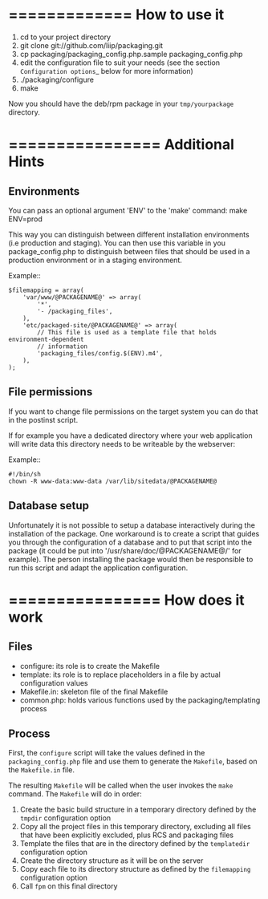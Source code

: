 =============
How to use it
=============

1. cd to your project directory
2. git clone git://github.com/liip/packaging.git
3. cp packaging/packaging_config.php.sample packaging_config.php
4. edit the configuration file to suit your needs (see the section
   `Configuration options`_ below for more information)
5. ./packaging/configure
6. make

Now you should have the deb/rpm package in your `tmp/yourpackage` directory.


================
Additional Hints
================


Environments
------------
You can pass an optional argument 'ENV' to the 'make' command:
make ENV=prod

This way you can distinguish between different installation environments
(i.e production and staging). You can then use this variable in you
package_config.php to distinguish between files that should be used in a
production environment or in a staging environment.

Example::

    $filemapping = array(
        'var/www/@PACKAGENAME@' => array(
            '*',
            '- /packaging_files',
        ),
        'etc/packaged-site/@PACKAGENAME@' => array(
            // This file is used as a template file that holds environment-dependent
            // information
            'packaging_files/config.$(ENV).m4',
        ),
    );


File permissions
----------------
If you want to change file permissions on the target system you can do that in
the postinst script.

If for example you have a dedicated directory where your web application will
write data this directory needs to be writeable by the webserver:

Example::

    #!/bin/sh
    chown -R www-data:www-data /var/lib/sitedata/@PACKAGENAME@


Database setup
--------------
Unfortunately it is not possible to setup a database interactively during the
installation of the package. One workaround is to create a script that guides
you through the configuration of a database and to put that script into the
package (it could be put into '/usr/share/doc/@PACKAGENAME@/' for example).
The person installing the package would then be responsible to run this script
and adapt the application configuration.


================
How does it work
================

Files
-----

* configure: its role is to create the Makefile
* template: its role is to replace placeholders in a file by actual
  configuration values
* Makefile.in: skeleton file of the final Makefile
* common.php: holds various functions used by the packaging/templating process

Process
-------

First, the `configure` script will take the values defined in the
`packaging_config.php` file and use them to generate the `Makefile`, based on the
`Makefile.in` file.

The resulting `Makefile` will be called when the user invokes the `make`
command. The `Makefile` will do in order:

1. Create the basic build structure in a temporary directory defined by the
   `tmpdir` configuration option
2. Copy all the project files in this temporary directory, excluding all files
   that have been explicitly excluded, plus RCS and packaging files
3. Template the files that are in the directory defined by the `templatedir`
   configuration option
4. Create the directory structure as it will be on the server
5. Copy each file to its directory structure as defined by the `filemapping`
   configuration option
6. Call `fpm` on this final directory
